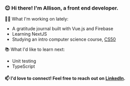 ### 😊 Hi there! I'm Allison, a front end developer.

👩‍💻 What I'm working on lately:
- A gratitude journal built with Vue.js and Firebase
- Learning NextJS
- Studying an intro computer science course, [CS50](https://cs50.harvard.edu/x/2022/ "CS50")

📚 What I'd like to learn next:
- Unit testing
- TypeScript

#### 📫 I'd love to connect! Feel free to reach out on [LinkedIn](https://www.linkedin.com/in/allisonvilla/ "Link to my LinkedIn profile"). 
